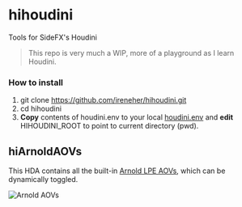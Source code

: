 # hihoudini
Tools for SideFX's Houdini
> This repo is very much a WIP, more of a playground as I learn Houdini.
### How to install
1. git clone https://github.com/ireneher/hihoudini.git
2. cd hihoudini
3. **Copy** contents of houdini.env to your local 
[houdini.env](https://www.sidefx.com/docs/houdini/basics/config_env.html)
and **edit** HIHOUDINI_ROOT to point to current directory (pwd).

## hiArnoldAOVs
This HDA contains all the built-in 
[Arnold LPE AOVs](https://docs.arnoldrenderer.com/display/A5ARP/Light+Path+Expression+AOVs), 
which can be dynamically toggled.

![Arnold AOVs](doc/images/arnoldaovs/example.gif)
